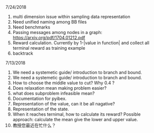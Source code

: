7/24/2018
1. multi dimension issue within sampling data representation
2. Need unified naming among BB files
3. Need benchmarks
4. Passing messages among nodes in a graph: https://arxiv.org/pdf/1704.01212.pdf
5. Reward calculation. Currently by 1-|value in function| and collect all terminal reward as training example
6. backtrack


7/13/2018
1. We need a systemetic guide/ introduction to branch and bound.
2. We need a systemetic guide/ introduction to branch and bound.
3. How to choose the middle value to cut? Why 0.4 ?
4. Does relaxation mean making problem easier?
5. what does subproblem infeasible mean? 
6. Documentation for pyibex.
7. Representation of the value, can it be all nagative?
8. Representation of the state.
9. When it reaches ternimal, how to calculate its reward? Possible approach: calculate the mean give the lower and upper value.
10. 教授您最近在忙什么？
